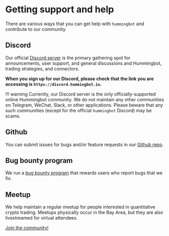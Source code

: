 # Getting support and help

There are various ways that you can get help with `hummingbot` and contribute to our community.

## Discord
Our official [Discord server](https://discord.hummingbot.io) is the primary gathering spot for announcements, user support, and  general discussions and Hummingbot, trading strategies, and connectors. 

**When you sign up for our Discord, please check that the link you are accessing is `https://discord.hummingbot.io`.**

!!! warning
    Currently, our Discord server is the only officially-supported online Hummingbot community. We do not maintain any other communities on Telegram, WeChat, Slack, or other applications. Please beware that any such communities (except for the official `hummingbot` Discord) may be scams.

## Github
You can submit issues for bugs and/or feature requests in our [Github repo](https://github.com/coinalpha/hummingbot).

## Bug bounty program
We run a [bug bounty program](/support/bug-bounty-program) that rewards users who report bugs that we fix.

## Meetup
We help maintain a regular meetup for people interested in quantitative crypto trading. Meetups physically occur in the Bay Area, but they are also livestreamed for virtual attendees.

[Join the community!](https://meetup.com/BayCrypto) 